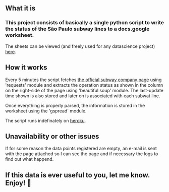 ## What it is
### This project consists of basically a single python script to write the status of the São Paulo subway lines to a docs.google worksheet.

The sheets can be viewed (and freely used for any datascience project) [here](https://drive.google.com/open?id=1vXVWAJHnpvW9UaNSybqdEPZ8EaXIVYGF).

## How it works

Every 5 minutes the script fetches [the official subway company page](http://www.viaquatro.com.br/) using 'requests' module and extracts the operation status as shown in the column on the right-side of the page using 'beautiful soup' module. The last-update time shown is also stored and later on is associated with each subwat line.

Once everything is properly parsed, the information is stored in the worksheet using the 'gspread' module.

The script runs indefinately on [heroku](http://www.heroku.com).

## Unavailability or other issues

If for some reason the data points registered are empty, an e-mail is sent with the page attached so I can see the page and if necessary the logs to find out what happend.

## If this data is ever useful to you, let me know. Enjoy! 🍻
